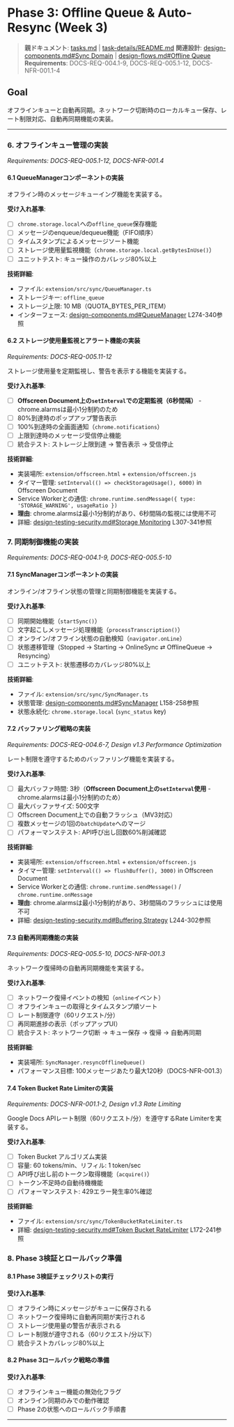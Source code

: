 # Phase 3: Offline Queue & Auto-Resync (Week 3)

> **親ドキュメント**: [tasks.md](../tasks.md) | [task-details/README.md](README.md)
> **関連設計**: [design-components.md#Sync Domain](../design-modules/design-components.md) | [design-flows.md#Offline Queue](../design-modules/design-flows.md)
> **Requirements**: DOCS-REQ-004.1-9, DOCS-REQ-005.1-12, DOCS-NFR-001.1-4

## Goal

オフラインキューと自動再同期。ネットワーク切断時のローカルキュー保存、レート制限対応、自動再同期機能の実装。

---

### 6. オフラインキュー管理の実装

_Requirements: DOCS-REQ-005.1-12, DOCS-NFR-001.4_

#### 6.1 QueueManagerコンポーネントの実装

オフライン時のメッセージキューイング機能を実装する。

**受け入れ基準**:
- [ ] `chrome.storage.local`への`offline_queue`保存機能
- [ ] メッセージのenqueue/dequeue機能（FIFO順序）
- [ ] タイムスタンプによるメッセージソート機能
- [ ] ストレージ使用量監視機能（`chrome.storage.local.getBytesInUse()`）
- [ ] ユニットテスト: キュー操作のカバレッジ80%以上

**技術詳細**:
- ファイル: `extension/src/sync/QueueManager.ts`
- ストレージキー: `offline_queue`
- ストレージ上限: 10 MB（QUOTA_BYTES_PER_ITEM）
- インターフェース: [design-components.md#QueueManager](design-modules/design-components.md) L274-340参照

#### 6.2 ストレージ使用量監視とアラート機能の実装

_Requirements: DOCS-REQ-005.11-12_

ストレージ使用量を定期監視し、警告を表示する機能を実装する。

**受け入れ基準**:
- [ ] **Offscreen Document上の`setInterval`での定期監視（6秒間隔）** - chrome.alarmsは最小1分制約のため
- [ ] 80%到達時のポップアップ警告表示
- [ ] 100%到達時の全画面通知（`chrome.notifications`）
- [ ] 上限到達時のメッセージ受信停止機能
- [ ] 統合テスト: ストレージ上限到達 → 警告表示 → 受信停止

**技術詳細**:
- 実装場所: `extension/offscreen.html` + `extension/offscreen.js`
- タイマー管理: `setInterval(() => checkStorageUsage(), 6000)` in Offscreen Document
- Service Workerとの通信: `chrome.runtime.sendMessage({ type: 'STORAGE_WARNING', usageRatio })`
- **理由**: chrome.alarmsは最小1分制約があり、6秒間隔の監視には使用不可
- 詳細: [design-testing-security.md#Storage Monitoring](design-modules/design-testing-security.md) L307-341参照

### 7. 同期制御機能の実装

_Requirements: DOCS-REQ-004.1-9, DOCS-REQ-005.5-10_

#### 7.1 SyncManagerコンポーネントの実装

オンライン/オフライン状態の管理と同期制御機能を実装する。

**受け入れ基準**:
- [ ] 同期開始機能（`startSync()`）
- [ ] 文字起こしメッセージ処理機能（`processTranscription()`）
- [ ] オンライン/オフライン状態の自動検知（`navigator.onLine`）
- [ ] 状態遷移管理（Stopped → Starting → OnlineSync ⇄ OfflineQueue → Resyncing）
- [ ] ユニットテスト: 状態遷移のカバレッジ80%以上

**技術詳細**:
- ファイル: `extension/src/sync/SyncManager.ts`
- 状態管理: [design-components.md#SyncManager](design-modules/design-components.md) L158-258参照
- 状態永続化: `chrome.storage.local` (`sync_status` key)

#### 7.2 バッファリング戦略の実装

_Requirements: DOCS-REQ-004.6-7, Design v1.3 Performance Optimization_

レート制限を遵守するためのバッファリング機能を実装する。

**受け入れ基準**:
- [ ] 最大バッファ時間: 3秒（**Offscreen Document上の`setInterval`使用** - chrome.alarmsは最小1分制約のため）
- [ ] 最大バッファサイズ: 500文字
- [ ] Offscreen Document上での自動フラッシュ（MV3対応）
- [ ] 複数メッセージの1回の`batchUpdate`へのマージ
- [ ] パフォーマンステスト: API呼び出し回数60%削減確認

**技術詳細**:
- 実装場所: `extension/offscreen.html` + `extension/offscreen.js`
- タイマー管理: `setInterval(() => flushBuffer(), 3000)` in Offscreen Document
- Service Workerとの通信: `chrome.runtime.sendMessage()` / `chrome.runtime.onMessage`
- **理由**: chrome.alarmsは最小1分制約があり、3秒間隔のフラッシュには使用不可
- 詳細: [design-testing-security.md#Buffering Strategy](design-modules/design-testing-security.md) L244-302参照

#### 7.3 自動再同期機能の実装

_Requirements: DOCS-REQ-005.5-10, DOCS-NFR-001.3_

ネットワーク復帰時の自動再同期機能を実装する。

**受け入れ基準**:
- [ ] ネットワーク復帰イベントの検知（`online`イベント）
- [ ] オフラインキューの取得とタイムスタンプ順ソート
- [ ] レート制限遵守（60リクエスト/分）
- [ ] 再同期進捗の表示（ポップアップUI）
- [ ] 統合テスト: ネットワーク切断 → キュー保存 → 復帰 → 自動再同期

**技術詳細**:
- 実装場所: `SyncManager.resyncOfflineQueue()`
- パフォーマンス目標: 100メッセージあたり最大120秒（DOCS-NFR-001.3）

#### 7.4 Token Bucket Rate Limiterの実装

_Requirements: DOCS-NFR-001.1-2, Design v1.3 Rate Limiting_

Google Docs APIレート制限（60リクエスト/分）を遵守するRate Limiterを実装する。

**受け入れ基準**:
- [ ] Token Bucket アルゴリズム実装
- [ ] 容量: 60 tokens/min、リフィル: 1 token/sec
- [ ] API呼び出し前のトークン取得機能（`acquire()`）
- [ ] トークン不足時の自動待機機能
- [ ] パフォーマンステスト: 429エラー発生率0%確認

**技術詳細**:
- ファイル: `extension/src/sync/TokenBucketRateLimiter.ts`
- 詳細: [design-testing-security.md#Token Bucket RateLimiter](design-modules/design-testing-security.md) L172-241参照

### 8. Phase 3検証とロールバック準備

#### 8.1 Phase 3検証チェックリストの実行

**受け入れ基準**:
- [ ] オフライン時にメッセージがキューに保存される
- [ ] ネットワーク復帰時に自動再同期が実行される
- [ ] ストレージ使用量の警告が表示される
- [ ] レート制限が遵守される（60リクエスト/分以下）
- [ ] 統合テストカバレッジ80%以上

#### 8.2 Phase 3ロールバック戦略の準備

**受け入れ基準**:
- [ ] オフラインキュー機能の無効化フラグ
- [ ] オンライン同期のみでの動作確認
- [ ] Phase 2の状態へのロールバック手順書

---

